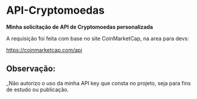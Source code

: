 # API-Cryptomoedas
**Minha solicitação de API de Cryptomoedas personalizada**

A requisição foi feita com base no site CoinMarketCap, na area para devs:

<https://coinmarketcap.com/api>

<h2>Observação:</h2>

 _Não autorizo o uso da minha API key que consta no projeto, seja para fins de estudo ou publicação.
